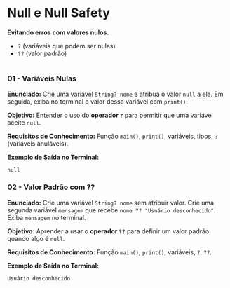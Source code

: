 # **Null e Null Safety**

**Evitando erros com valores nulos.**

* `?` (variáveis que podem ser nulas)
* `??` (valor padrão)

#

### **01 - Variáveis Nulas**

**Enunciado:**
Crie uma variável `String? nome` e atribua o valor `null` a ela.
Em seguida, exiba no terminal o valor dessa variável com `print()`.

**Objetivo:**
Entender o uso do **operador `?`** para permitir que uma variável aceite `null`.

**Requisitos de Conhecimento:**
Função `main()`, `print()`, variáveis, tipos, `?` (variáveis anuláveis).

**Exemplo de Saída no Terminal:**

```
null
```

### **02 - Valor Padrão com ??**

**Enunciado:**
Crie uma variável `String? nome` sem atribuir valor.
Crie uma segunda variável `mensagem` que recebe `nome ?? "Usuário desconhecido"`.
Exiba `mensagem` no terminal.

**Objetivo:**
Aprender a usar o **operador `??`** para definir um valor padrão quando algo é `null`.

**Requisitos de Conhecimento:**
Função `main()`, `print()`, variáveis, `?`, `??`.

**Exemplo de Saída no Terminal:**

```
Usuário desconhecido
```
